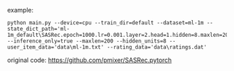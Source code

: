 example:

```
python main.py --device=cpu --train_dir=default --dataset=ml-1m --state_dict_path='ml-1m_default\SASRec.epoch=1000.lr=0.001.layer=2.head=1.hidden=8.maxlen=200.pth' --inference_only=true --maxlen=200 --hidden_units=8 --user_item_data='data\ml-1m.txt' --rating_data='data\ratings.dat'

```
original code:
https://github.com/pmixer/SASRec.pytorch

